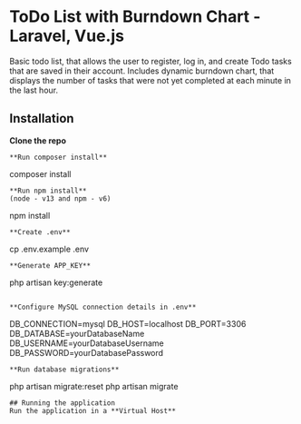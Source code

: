 # ToDo List with Burndown Chart - Laravel, Vue.js
Basic todo list, that allows the user to register, log in, and create Todo tasks that are saved in their account. Includes dynamic burndown chart, that displays the number of tasks that were not yet completed at each minute in the last hour.

## Installation
**Clone the repo**
```
**Run composer install**
```
composer install
```
**Run npm install**
(node - v13 and npm - v6)
```
npm install
```
**Create .env**
```
cp .env.example .env
```
**Generate APP_KEY**
```
php artisan key:generate
```

**Configure MySQL connection details in .env**
```
DB_CONNECTION=mysql
DB_HOST=localhost
DB_PORT=3306
DB_DATABASE=yourDatabaseName
DB_USERNAME=yourDatabaseUsername
DB_PASSWORD=yourDatabasePassword
```
**Run database migrations**
```
php artisan migrate:reset
php artisan migrate
```
## Running the application
Run the application in a **Virtual Host**
